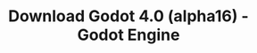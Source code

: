 ---
# Generated by /scripts/js/download_archive_generator !!! do not edit by hand !!!
title: 'Download Godot 4.0 (alpha16) - Godot Engine'
type: 'download/archive'
name: '4.0'
flavor: 'alpha16'
release_date: '2022-09-07T03:00:00-00:00'
release_notes: '/article/dev-snapshot-godot-4-0-alpha-16/'
links:
  android.apk:
    name: 'android.apk'
    title: 'Android'
    caption: 'Universal APK (ARM64 + ARMv7 + x86_64 + x86)'
    tags:
      - 'APK download'
      - 'ARM64/v7'
      - 'x86 (64 & 32 bit)'
    hosts:
      github_builds:
        regular: 'https://github.com/godotengine/godot-builds/releases/download/4.0-alpha16/Godot_v4.0-alpha16_android_editor.apk'
        mono: '#'
      github:
        regular: 'https://github.com/godotengine/godot/releases/download/4.0-alpha16/Godot_v4.0-alpha16_android_editor.apk'
        mono: '#'
  linux.64:
    name: 'linux.64'
    title: 'Linux'
    caption: 'Standard (x86_64)'
    tags:
      - '64 bit'
    hosts:
      github_builds:
        regular: 'https://github.com/godotengine/godot-builds/releases/download/4.0-alpha16/Godot_v4.0-alpha16_linux.x86_64.zip'
        mono: 'https://github.com/godotengine/godot-builds/releases/download/4.0-alpha16/Godot_v4.0-alpha16_mono_linux_x86_64.zip'
      github:
        regular: 'https://github.com/godotengine/godot/releases/download/4.0-alpha16/Godot_v4.0-alpha16_linux.x86_64.zip'
        mono: 'https://github.com/godotengine/godot/releases/download/4.0-alpha16/Godot_v4.0-alpha16_mono_linux_x86_64.zip'
  macos.universal:
    name: 'macos.universal'
    title: 'macOS'
    caption: 'Universal (x86_64 + Apple Silicon)'
    tags:
      - 'Intel/Apple Silicon'
      - '64 bit'
    hosts:
      github_builds:
        regular: 'https://github.com/godotengine/godot-builds/releases/download/4.0-alpha16/Godot_v4.0-alpha16_macos.universal.zip'
        mono: 'https://github.com/godotengine/godot-builds/releases/download/4.0-alpha16/Godot_v4.0-alpha16_mono_macos.universal.zip'
      github:
        regular: 'https://github.com/godotengine/godot/releases/download/4.0-alpha16/Godot_v4.0-alpha16_macos.universal.zip'
        mono: 'https://github.com/godotengine/godot/releases/download/4.0-alpha16/Godot_v4.0-alpha16_mono_macos.universal.zip'
  windows.64:
    name: 'windows.64'
    title: 'Windows'
    caption: 'Standard (x86_64)'
    tags:
      - '64 bit'
    hosts:
      github_builds:
        regular: 'https://github.com/godotengine/godot-builds/releases/download/4.0-alpha16/Godot_v4.0-alpha16_win64.exe.zip'
        mono: 'https://github.com/godotengine/godot-builds/releases/download/4.0-alpha16/Godot_v4.0-alpha16_mono_win64.zip'
      github:
        regular: 'https://github.com/godotengine/godot/releases/download/4.0-alpha16/Godot_v4.0-alpha16_win64.exe.zip'
        mono: 'https://github.com/godotengine/godot/releases/download/4.0-alpha16/Godot_v4.0-alpha16_mono_win64.zip'
  web:
    name: 'web'
    title: 'Web editor'
    caption: ''
    tags:
      - 'Self-hosted'
      - 'Cross-platform'
    hosts:
      github_builds:
        regular: 'https://github.com/godotengine/godot-builds/releases/download/4.0-alpha16/Godot_v4.0-alpha16_web_editor.zip'
        mono: '#'
      github:
        regular: 'https://github.com/godotengine/godot/releases/download/4.0-alpha16/Godot_v4.0-alpha16_web_editor.zip'
        mono: '#'
  linux.arm64:
    name: 'linux.arm64'
    title: 'Linux'
    caption: 'Standard (ARM64)'
    tags:
      - 'ARM64'
      - '64 bit'
    hosts:
      github_builds:
        regular: 'https://github.com/godotengine/godot-builds/releases/download/4.0-alpha16/Godot_v4.0-alpha16_linux.arm64.zip'
        mono: 'https://github.com/godotengine/godot-builds/releases/download/4.0-alpha16/Godot_v4.0-alpha16_mono_linux_arm64.zip'
      github:
        regular: 'https://github.com/godotengine/godot/releases/download/4.0-alpha16/Godot_v4.0-alpha16_linux.arm64.zip'
        mono: 'https://github.com/godotengine/godot/releases/download/4.0-alpha16/Godot_v4.0-alpha16_mono_linux_arm64.zip'
  linux.32:
    name: 'linux.32'
    title: 'Linux'
    caption: 'Standard (x86)'
    tags:
      - '32 bit'
    hosts:
      github_builds:
        regular: 'https://github.com/godotengine/godot-builds/releases/download/4.0-alpha16/Godot_v4.0-alpha16_linux.x86_32.zip'
        mono: 'https://github.com/godotengine/godot-builds/releases/download/4.0-alpha16/Godot_v4.0-alpha16_mono_linux_x86_32.zip'
      github:
        regular: 'https://github.com/godotengine/godot/releases/download/4.0-alpha16/Godot_v4.0-alpha16_linux.x86_32.zip'
        mono: 'https://github.com/godotengine/godot/releases/download/4.0-alpha16/Godot_v4.0-alpha16_mono_linux_x86_32.zip'
  linux.arm32:
    name: 'linux.arm32'
    title: 'Linux'
    caption: 'Standard (ARM32)'
    tags:
      - 'ARM32'
      - '32 bit'
    hosts:
      github_builds:
        regular: 'https://github.com/godotengine/godot-builds/releases/download/4.0-alpha16/Godot_v4.0-alpha16_linux.arm32.zip'
        mono: 'https://github.com/godotengine/godot-builds/releases/download/4.0-alpha16/Godot_v4.0-alpha16_mono_linux_arm32.zip'
      github:
        regular: 'https://github.com/godotengine/godot/releases/download/4.0-alpha16/Godot_v4.0-alpha16_linux.arm32.zip'
        mono: 'https://github.com/godotengine/godot/releases/download/4.0-alpha16/Godot_v4.0-alpha16_mono_linux_arm32.zip'
  windows.32:
    name: 'windows.32'
    title: 'Windows'
    caption: 'Standard (x86)'
    tags:
      - '32 bit'
    hosts:
      github_builds:
        regular: 'https://github.com/godotengine/godot-builds/releases/download/4.0-alpha16/Godot_v4.0-alpha16_win32.exe.zip'
        mono: 'https://github.com/godotengine/godot-builds/releases/download/4.0-alpha16/Godot_v4.0-alpha16_mono_win32.zip'
      github:
        regular: 'https://github.com/godotengine/godot/releases/download/4.0-alpha16/Godot_v4.0-alpha16_win32.exe.zip'
        mono: 'https://github.com/godotengine/godot/releases/download/4.0-alpha16/Godot_v4.0-alpha16_mono_win32.zip'
  aar_library:
    name: 'aar_library'
    title: 'AAR library'
    caption: ''
    tags:
      - 'Android plugins'
      - 'Java'
      - 'Kotlin'
    hosts:
      github_builds:
        regular: 'https://github.com/godotengine/godot-builds/releases/download/4.0-alpha16/godot-lib.4.0.alpha16.template_release.aar'
        mono: '#'
      github:
        regular: 'https://github.com/godotengine/godot/releases/download/4.0-alpha16/godot-lib.4.0.alpha16.template_release.aar'
        mono: '#'
  templates:
    name: 'templates'
    title: 'Export templates'
    caption: ''
    tags:
      - 'Used to export your games to all supported platforms'
    hosts:
      github_builds:
        regular: 'https://github.com/godotengine/godot-builds/releases/download/4.0-alpha16/Godot_v4.0-alpha16_export_templates.tpz'
        mono: 'https://github.com/godotengine/godot-builds/releases/download/4.0-alpha16/Godot_v4.0-alpha16_mono_export_templates.tpz'
      github:
        regular: 'https://github.com/godotengine/godot/releases/download/4.0-alpha16/Godot_v4.0-alpha16_export_templates.tpz'
        mono: 'https://github.com/godotengine/godot/releases/download/4.0-alpha16/Godot_v4.0-alpha16_mono_export_templates.tpz'
primaryPlatforms:
  - 'android.apk'
  - 'linux.64'
  - 'macos.universal'
  - 'windows.64'
  - 'web'
  - 'templates'
---